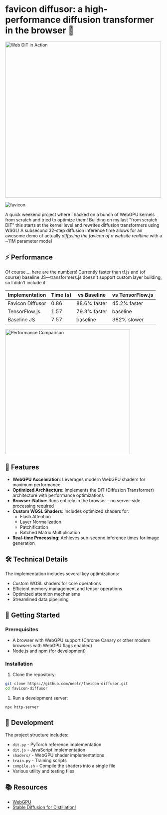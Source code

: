 # favicon diffusor: a high-performance diffusion transformer in the browser 🚀

<img src="https://doggo.ninja/shZ3Uh.gif" alt="Web DiT in Action" width="500px">

![favicon](https://github.com/user-attachments/assets/0def1766-0467-4f07-a978-51782417906e)

A quick weekend project where I hacked on a bunch of WebGPU kernels from scratch and tried to optimize them! Building on my last "from scratch DiT" this starts at the kernel level and rewrites diffusion transformers using WSGL! A subsecond 32-step diffusion inference time allows for an awesome demo of actually _diffusing the favicon of a website realtime_ with a ~11M parameter model

## ⚡ Performance

Of course.... here are the numbers! Currently faster than tf.js and (of course) baseline JS—transformers.js doesn't support custom layer building, so I didn't include it.

| Implementation | Time (s) | vs Baseline | vs TensorFlow.js |
|----------------|-----------|-------------|------------------|
| Favicon Diffusor | 0.86 | 88.6% faster | 45.2% faster |
| TensorFlow.js | 1.57 | 79.3% faster | baseline |
| Baseline JS | 7.57 | baseline | 382% slower |

<img src="https://doggo.ninja/clucbV.png" alt="Performance Comparison" width="400px">

## 🌟 Features

- **WebGPU Acceleration**: Leverages modern WebGPU shaders for maximum performance
- **Optimized Architecture**: Implements the DiT (Diffusion Transformer) architecture with performance optimizations
- **Browser-Native**: Runs entirely in the browser - no server-side processing required
- **Custom WGSL Shaders**: Includes optimized shaders for:
  - Flash Attention
  - Layer Normalization
  - Patchification
  - Batched Matrix Multiplication
- **Real-time Processing**: Achieves sub-second inference times for image generation

## 🛠️ Technical Details

The implementation includes several key optimizations:
- Custom WGSL shaders for core operations
- Efficient memory management and tensor operations
- Optimized attention mechanisms
- Streamlined data pipelining

## 🚀 Getting Started

### Prerequisites
- A browser with WebGPU support (Chrome Canary or other modern browsers with WebGPU flags enabled)
- Node.js and npm (for development)

### Installation
1. Clone the repository:
```bash
git clone https://github.com/neelr/favicon-diffusor.git
cd favicon-diffusor
```

1. Run a development server:
```bash
npx http-server
```

## 🔧 Development

The project structure includes:
- `dit.py` - PyTorch reference implementation
- `dit.js` - JavaScript implementation
- `shaders/` - WebGPU shader implementations
- `train.py` - Training scripts
- `compile.sh` - Compile the shaders into a single file
- Various utility and testing files

## 📚 Resources

- [WebGPU](https://webgpu.org/)
- [Stable Diffusion for Distillation!](https://github.com/CompVis/stable-diffusion)
